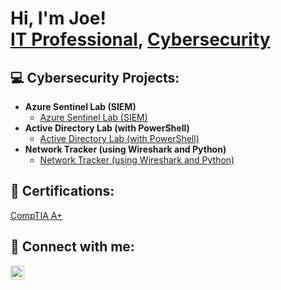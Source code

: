 <h1>Hi, I'm Joe! <br/> <a href="https://www.linkedin.com/in/joseph-beattie-b9a09b280//">IT Professional</a>, <a href="https://github.com/ITJOEIT">Cybersecurity</a></h1>

<h2>💻 Cybersecurity Projects:</h2>

- <b>Azure Sentinel Lab (SIEM) </b>
  - [Azure Sentinel Lab (SIEM)](https://github.com/ITJOEIT/Azure-SIEM)
- <b>Active Directory Lab (with PowerShell) </b>
  - [Active Directory Lab (with PowerShell)](https://github.com/ITJOEIT/Active-Directory-Home-Lab)
- <b>Network Tracker (using Wireshark and Python) </b>
  - [Network Tracker (using Wireshark and Python)](https://github.com/ITJOEIT/Network-Tracker-using-Wireshark-and-Python)

<h2>📃 Certifications:</h2>

 [CompTIA A+](https://www.comptia.org/certifications/a)

<h2> 👋 Connect with me:</h2>


[<img align="left" alt="JoshMadakor | LinkedIn" width="22px" src="https://cdn.jsdelivr.net/npm/simple-icons@v3/icons/linkedin.svg" />][linkedin]

[linkedin]: https://linkedin.com/in/joseph-beattie-b9a09b280/

<!--
**joshmadakor1/joshmadakor1** is a ✨ _special_ ✨ repository because its `README.md` (this file) appears on your GitHub profile.

Here are some ideas to get you started:

- 🔭 I’m currently working on ...
- 🌱 I’m currently learning ...
- 👯 I’m looking to collaborate on ...
- 🤔 I’m looking for help with ...
- 💬 Ask me about ...
- 📫 How to reach me: ...
- 😄 Pronouns: ...
- ⚡ Fun fact: ...
-->
